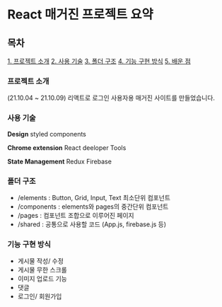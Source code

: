 # React 매거진 프로젝트 요약

## 목차
[1. 프로젝트 소개](###-프로젝트-소개)
[2. 사용 기술](###-사용-기술)
[3. 폴더 구조](###-폴더-구조)
[4. 기능 구현 방식](###-기능-구현-방식)
[5. 배운 점](###-배운-점)  



### 프로젝트 소개
(21.10.04 ~ 21.10.09)
리액트로 로그인 사용자용 매거진 사이트를 만들었습니다. 



### 사용 기술
**Design** 
styled components

**Chrome extension**
React deeloper Tools

**State Management**
Redux
Firebase



### 폴더 구조

- /elements : Button, Grid, Input, Text 최소단위 컴포넌트
- /components : elements와 pages의 중간단위 컴포넌트
- /pages : 컴포넌트 조합으로 이루어진 페이지
- /shared : 공통으로 사용할 코드 (App.js, firebase.js 등)



### 기능 구현 방식

- 게시물 작성/ 수정
- 게시물 무한 스크롤
- 이미지 업로드 기능
- 댓글
- 로그인/ 회원가입


